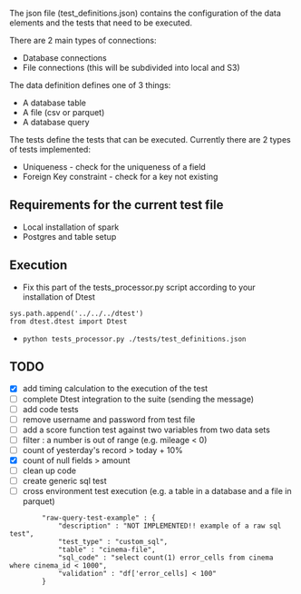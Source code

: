 The json file (test_definitions.json) contains the configuration of the data elements and the tests that need to be executed. 

There are 2 main types of connections:
* Database connections
* File connections (this will be subdivided into local and S3)

The data definition defines one of 3 things:
* A database table
* A file (csv or parquet)
* A database query

The tests define the tests that can be executed. Currently there are 2 types of tests implemented:
* Uniqueness - check for the uniqueness of a field
* Foreign Key constraint - check for a key not existing 


## Requirements for the current test file

* Local installation of spark
* Postgres and table setup


## Execution 

* Fix this part of the tests_processor.py script according to your installation of Dtest 
```
sys.path.append('../../../dtest')
from dtest.dtest import Dtest
```

* `python tests_processor.py ./tests/test_definitions.json`


## TODO

- [x] add timing calculation to the execution of the test
- [ ] complete Dtest integration to the suite (sending the message) 
- [ ] add code tests
- [ ] remove username and password from test file
- [ ] add a score function test against two variables from two data sets
- [ ] filter : a number is out of range (e.g. mileage < 0)
- [ ] count of yesterday's record > today + 10%
- [x] count of null fields > amount
- [ ] clean up code
- [ ] create generic sql test
- [ ] cross environment test execution (e.g. a table in a database and a file in parquet)
```
        "raw-query-test-example" : {
            "description" : "NOT IMPLEMENTED!! example of a raw sql test", 
            "test_type" : "custom_sql",
            "table" : "cinema-file",
            "sql_code" : "select count(1) error_cells from cinema where cinema_id < 1000",
            "validation" : "df['error_cells] < 100"
        }
```